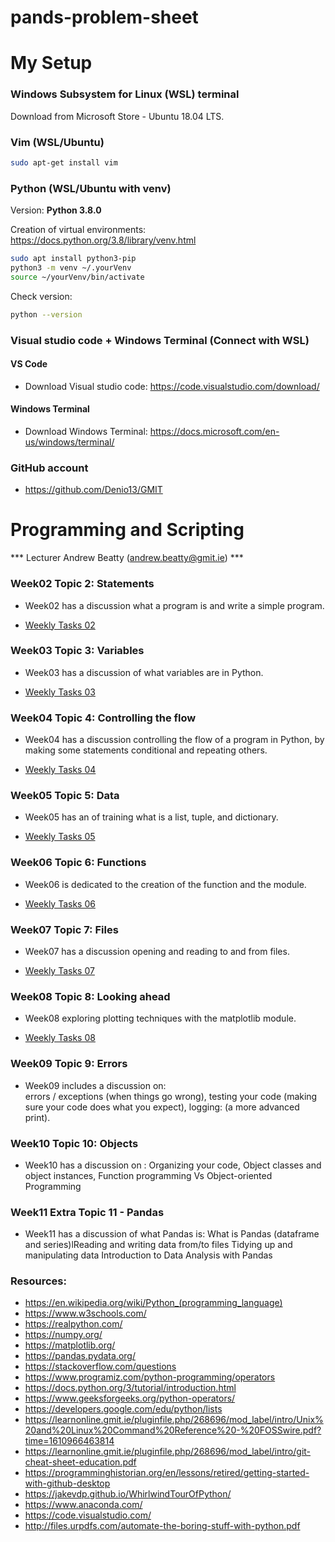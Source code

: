 # pands-problem-sheet



# My Setup

###  Windows Subsystem for Linux (WSL) terminal

Download from Microsoft Store - Ubuntu 18.04 LTS.

###  Vim (WSL/Ubuntu)

```sh
sudo apt-get install vim
```

### Python (WSL/Ubuntu with venv)

Version: **Python 3.8.0**

Creation of virtual environments: https://docs.python.org/3.8/library/venv.html

```sh
sudo apt install python3-pip
python3 -m venv ~/.yourVenv
source ~/yourVenv/bin/activate
```

Check version:

```sh
python --version
```

###  Visual studio code + Windows Terminal (Connect with WSL)

#### VS Code

- Download Visual studio code: https://code.visualstudio.com/download/

#### Windows Terminal

- Download Windows Terminal: https://docs.microsoft.com/en-us/windows/terminal/

###  GitHub account

- https://github.com/Denio13/GMIT




# Programming and Scripting

*** Lecturer Andrew Beatty (andrew.beatty@gmit.ie) ***


### Week02  Topic 2: Statements

- Week02 has a discussion what a program is and write a simple program.

- [Weekly Tasks 02](week02.md)


### Week03  Topic 3: Variables

- Week03 has a discussion of what variables are in Python.

- [Weekly Tasks 03](week03.md)


### Week04  Topic 4: Controlling the flow

- Week04 has a discussion controlling the flow of a program in Python, by making some statements conditional and repeating others.

- [Weekly Tasks 04](week04-flow.md)


### Week05  Topic 5: Data

- Week05 has an of training what is a list, tuple, and dictionary.

- [Weekly Tasks 05](week05_datastructures.md)


### Week06   Topic 6: Functions

- Week06 is dedicated to the creation of the function and the module.

- [Weekly Tasks 06](week06-functions.md)


### Week07   Topic 7: Files

- Week07 has a discussion opening and reading to and from files.

- [Weekly Tasks 07](week05_datastructures.md)


### Week08   Topic 8: Looking ahead

- Week08 exploring plotting techniques with the matplotlib module.

- [Weekly Tasks 08](Topic08-plotting.md)


### Week09   Topic 9: Errors

- Week09 includes a discussion on:  
errors / exceptions (when things go wrong), 
testing your code (making sure your code does what you expect),
logging: (a more advanced print).



### Week10   Topic 10: Objects

- Week10 has a discussion on :
Organizing your code, 
Object classes and object instances,
Function programming Vs Object-oriented Programming


### Week11   Extra Topic 11 - Pandas

- Week11 has a discussion of what Pandas is: 
What is Pandas (dataframe and series)lReading and writing data from/to files
Tidying up and manipulating data
Introduction to Data Analysis with Pandas




### Resources: 
- https://en.wikipedia.org/wiki/Python_(programming_language)
- https://www.w3schools.com/
- https://realpython.com/
- https://numpy.org/
- https://matplotlib.org/
- https://pandas.pydata.org/
- https://stackoverflow.com/questions
- https://www.programiz.com/python-programming/operators
- https://docs.python.org/3/tutorial/introduction.html
- https://www.geeksforgeeks.org/python-operators/
- https://developers.google.com/edu/python/lists
- https://learnonline.gmit.ie/pluginfile.php/268696/mod_label/intro/Unix%20and%20Linux%20Command%20Reference%20-%20FOSSwire.pdf?time=1610966463814
- https://learnonline.gmit.ie/pluginfile.php/268696/mod_label/intro/git-cheat-sheet-education.pdf
- https://programminghistorian.org/en/lessons/retired/getting-started-with-github-desktop
- https://jakevdp.github.io/WhirlwindTourOfPython/
- https://www.anaconda.com/
- https://code.visualstudio.com/
- http://files.urpdfs.com/automate-the-boring-stuff-with-python.pdf


